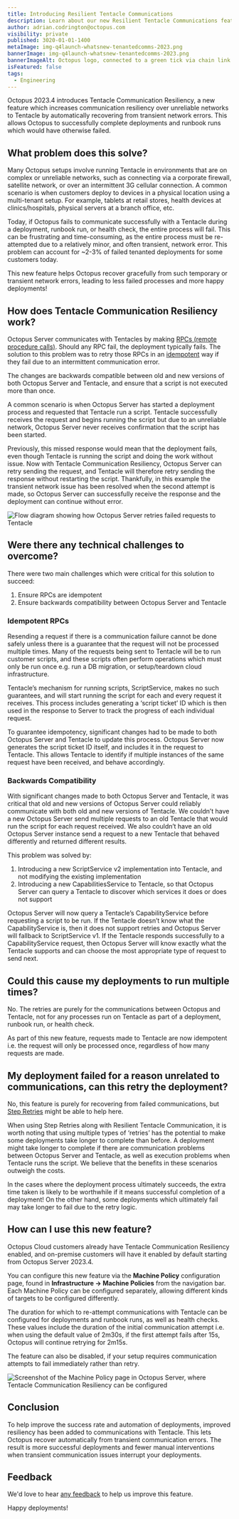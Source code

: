 ```yaml
---
title: Introducing Resilient Tentacle Communications
description: Learn about our new Resilient Tentacle Communications feature to recover from transient network issues and improve deployment success rates.
author: adrian.codrington@octopus.com
visibility: private
published: 3020-01-01-1400
metaImage: img-q4launch-whatsnew-tenantedcomms-2023.png
bannerImage: img-q4launch-whatsnew-tenantedcomms-2023.png
bannerImageAlt: Octopus logo, connected to a green tick via chain link
isFeatured: false
tags:
  - Engineering
---
```


Octopus 2023.4 introduces Tentacle Communication Resiliency, a new feature which increases communication resiliency over unreliable networks to Tentacle by automatically recovering from transient network errors. This allows Octopus to successfully complete deployments and runbook runs which would have otherwise failed.

## What problem does this solve?

Many Octopus setups involve running Tentacle in environments that are on complex or unreliable networks, such as connecting via a corporate firewall, satellite network, or over an intermittent 3G cellular connection. A common scenario is when customers deploy to devices in a physical location using a multi-tenant setup. For example, tablets at retail stores, health devices at clinics/hospitals, physical servers at a branch office, etc.

Today, if Octopus fails to communicate successfully with a Tentacle during a deployment, runbook run, or health check, the entire process will fail. This can be frustrating and time-consuming, as the entire process must be re-attempted due to a relatively minor, and often transient, network error. This problem can account for ~2-3% of failed tenanted deployments for some customers today.

This new feature helps Octopus recover gracefully from such temporary or transient network errors, leading to less failed processes and more happy deployments!

## How does Tentacle Communication Resiliency work?

Octopus Server communicates with Tentacles by making [RPCs (remote procedure calls)](https://en.wikipedia.org/wiki/Remote_procedure_call). Should any RPC fail, the deployment typically fails. The solution to this problem was to retry those RPCs in an [idempotent](https://en.wikipedia.org/wiki/Idempotence) way if they fail due to an intermittent communication error.

The changes are backwards compatible between old and new versions of both Octopus Server and Tentacle, and ensure that a script is not executed more than once.

A common scenario is when Octopus Server has started a deployment process and requested that Tentacle run a script. Tentacle successfully receives the request and begins running the script but due to an unreliable network, Octopus Server never receives confirmation that the script has been started.

Previously, this missed response would mean that the deployment fails, even though Tentacle is running the script and doing the work without issue. Now with Tentacle Communication Resiliency, Octopus Server can retry sending the request, and Tentacle will therefore retry sending the response without restarting the script. Thankfully, in this example the transient network issue has been resolved when the second attempt is made, so Octopus Server can successfully receive the response and the deployment can continue without error.

![Flow diagram showing how Octopus Server retries failed requests to Tentacle](rpc-retries-flow-diagram.png "width=500")

## Were there any technical challenges to overcome?

There were two main challenges which were critical for this solution to succeed:

1. Ensure RPCs are idempotent
2. Ensure backwards compatibility between Octopus Server and Tentacle

### Idempotent RPCs

Resending a request if there is a communication failure cannot be done safely unless there is a guarantee that the request will not be processed multiple times. Many of the requests being sent to Tentacle will be to run customer scripts, and these scripts often perform operations which must only be run once e.g. run a DB migration, or setup/teardown cloud infrastructure.

Tentacle’s mechanism for running scripts, ScriptService, makes no such guarantees, and will start running the script for each and every request it receives. This process includes generating a ‘script ticket’ ID which is then used in the response to Server to track the progress of each individual request.

To guarantee idempotency, significant changes had to be made to both Octopus Server and Tentacle to update this process. Octopus Server now generates the script ticket ID itself, and includes it in the request to Tentacle. This allows Tentacle to identify if multiple instances of the same request have been received, and behave accordingly.

### Backwards Compatibility

With significant changes made to both Octopus Server and Tentacle, it was critical that old and new versions of Octopus Server could reliably communicate with both old and new versions of Tentacle. We couldn’t have a new Octopus Server send multiple requests to an old Tentacle that would run the script for each request received. We also couldn’t have an old Octopus Server instance send a request to a new Tentacle that behaved differently and returned different results.

This problem was solved by:

1. Introducing a new ScriptService v2 implementation into Tentacle, and not modifying the existing implementation
2. Introducing a new CapabilitiesService to Tentacle, so that Octopus Server can query a Tentacle to discover which services it does or does not support

Octopus Server will now query a Tentacle’s CapabilityService before requesting a script to be run. If the Tentacle doesn’t know what the CapabilityService is, then it does not support retries and Octopus Server will fallback to ScriptService v1. If the Tentacle responds successfully to a CapabilityService request, then Octopus Server will know exactly what the Tentacle supports and can choose the most appropriate type of request to send next.

## Could this cause my deployments to run multiple times?

No. The retries are purely for the communications between Octopus and Tentacle, not for any processes run on Tentacle as part of a deployment, runbook run, or health check.

As part of this new feature, requests made to Tentacle are now idempotent i.e. the request will only be processed once, regardless of how many requests are made.

## My deployment failed for a reason unrelated to communications, can this retry the deployment?

No, this feature is purely for recovering from failed communications, but [Step Retries](https://octopus.com/blog/step-retries) might be able to help here.

When using Step Retries along with Resilient Tentacle Communication, it is worth noting that using multiple types of ‘retries’ has the potential to make some deployments take longer to complete than before. A deployment might take longer to complete if there are communication problems between Octopus Server and Tentacle, as well as execution problems when Tentacle runs the script. We believe that the benefits in these scenarios outweigh the costs.

In the cases where the deployment process ultimately succeeds, the extra time taken is likely to be worthwhile if it means successful completion of a deployment! On the other hand, some deployments which ultimately fail may take longer to fail due to the retry logic.

## How can I use this new feature?

Octopus Cloud customers already have Tentacle Communication Resiliency enabled, and on-premise customers will have it enabled by default starting from Octopus Server 2023.4.

You can configure this new feature via the **Machine Policy** configuration page, found in **Infrastructure -> Machine Policies** from the navigation bar. Each Machine Policy can be configured separately, allowing different kinds of targets to be configured differently.

The duration for which to re-attempt communications with Tentacle can be configured for deployments and runbook runs, as well as health checks. These values include the duration of the initial communication attempt i.e. when using the default value of 2m30s, if the first attempt fails after 15s, Octopus will continue retrying for 2m15s.

The feature can also be disabled, if your setup requires communication attempts to fail immediately rather than retry.

![Screenshot of the Machine Policy page in Octopus Server, where Tentacle Communication Resiliency can be configured](machine-policy-screenshot.png)

## Conclusion

To help improve the success rate and automation of deployments, improved resiliency has been added to communications with Tentacle. This lets Octopus recover automatically from transient communication errors. The result is more successful deployments and fewer manual interventions when transient communication issues interrupt your deployments.

## Feedback

We'd love to hear [any feedback](https://octopusdeploy.typeform.com/to/UPbg8aAs) to help us improve this feature.

Happy deployments!
